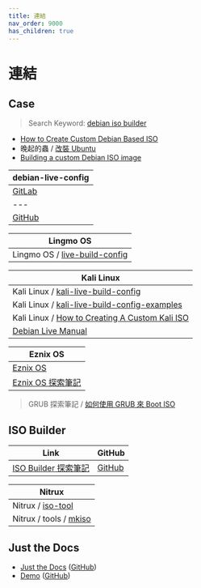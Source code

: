```yaml
---
title: 連結
nav_order: 9000
has_children: true
---
```



# 連結




## Case

> Search Keyword: [debian iso builder](https://www.google.com/search?q=debian+iso+builder)

* [How to Create Custom Debian Based ISO](https://dev.to/vaiolabs_io/how-to-create-custom-debian-based-iso-4g37)
* 晚起的蟲 / [改裝 Ubuntu](http://amitmason.blogspot.com/2011/04/ubuntu.html)
* [Building a custom Debian ISO image](https://debian-live-config.readthedocs.io/en/latest/custom.html)

| debian-live-config |
| --- |
| [GitLab](https://gitlab.com/nodiscc/debian-live-config) |
| --- |
| [GitHub](https://github.com/nodiscc/debian-live-config) |




| Lingmo OS |
| ---------- |
| Lingmo OS / [live-build-config](https://github.com/LingmoOS/live-build-config) |




| Kali Linux |
| ---------- |
| Kali Linux / [kali-live-build-config](https://gitlab.com/kalilinux/build-scripts/kali-live) |
| Kali Linux / [kali-live-build-config-examples](https://gitlab.com/kalilinux/recipes/live-build-config-examples) |
| Kali Linux / [How to Creating A Custom Kali ISO](https://www.kali.org/docs/development/live-build-a-custom-kali-iso/) |
| [Debian Live Manual](https://live-team.pages.debian.net/live-manual/html/live-manual/index.en.html) |




| Eznix OS |
| -------- |
| [Eznix OS](https://sourceforge.net/projects/eznixos/) |
| [Eznix OS 探索筆記](https://samwhelp.github.io/note-about-eznixos/) |



> GRUB 探索筆記 / [如何使用 GRUB 來 Boot ISO](https://samwhelp.github.io/note-about-grub/read/howto/boot_iso.html)




## ISO Builder

| Link | GitHub |
| ---- | ------ |
| [ISO Builder 探索筆記](https://samwhelp.github.io/note-about-iso-builder/) | [GitHub](https://github.com/samwhelp/note-about-iso-builder) |


| Nitrux |
| ------ |
| Nitrux / [iso-tool](https://github.com/Nitrux/iso-tool) |
| Nitrux / tools / [mkiso](https://github.com/Nitrux/tools/blob/master/mkiso) |




## Just the Docs

* [Just the Docs](https://just-the-docs.github.io/just-the-docs/) ([GitHub](https://github.com/just-the-docs/just-the-docs))
* [Demo](https://pmarsceill.github.io/jtd-remote/) ([GitHub](https://github.com/pmarsceill/jtd-remote))
